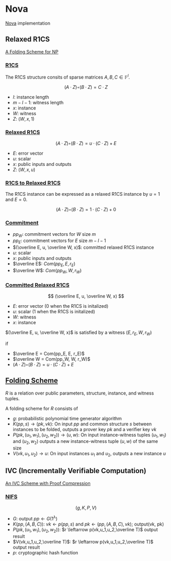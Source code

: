 # Nova
[Nova](https://eprint.iacr.org/2021/370.pdf) implementation

## Relaxed R1CS

[A Folding Scheme for NP](https://eprint.iacr.org/2021/370.pdf#page=12&zoom=100,100,780)

### [R1CS](https://eprint.iacr.org/2021/370.pdf#page=13&zoom=100,100,250)

The R1CS structure consits of sparse matrices $A, B, C \in \mathbb F^l$.

$$
(A · Z) ◦ (B · Z) = C · Z
$$

- $l$: instance length
- $m - l - 1$: witness length
- $x$: instance
- $W$: witness
- $Z$: $(W, x, 1)$

### [Relaxed R1CS](https://eprint.iacr.org/2021/370.pdf#page=14&zoom=100,100,250)

$$
(A · Z) ◦ (B · Z) = u · (C · Z) + E
$$

- $E$: error vector
- $u$: scalar
- $x$: public inputs and outputs
- $Z$: $(W, x, u)$

### [R1CS to Relaxed R1CS](https://eprint.iacr.org/2021/370.pdf#page=14&zoom=100,100,370)

The R1CS instance can be expressed as a relaxed R1CS instance by $u = 1$ and $E = 0$.

$$
(A · Z) ◦ (B · Z) = 1 · (C · Z) + 0
$$

### [Commitment](https://eprint.iacr.org/2021/370.pdf#page=14&zoom=100,100,850)

- $pp_W$: commitment vectors for $W$ size $m$
- $pp_E$: commitment vectors for $E$ size $m - l - 1$
- $(\overline E, u, \overline W, x)$: committed relaxed R1CS instance
- $u$: scalar
- $x$: public inputs and outputs
- $\overline E$: $Com(pp_E, E, r_E)$
- $\overline W$: $Com(pp_W, W, r_W)$

### [Committed Relaxed R1CS](https://eprint.iacr.org/2021/370.pdf#page=15&zoom=100,100,210)

$$
(\overline E, u, \overline W, x)
$$

- $E$: error vector (0 when the R1CS is initalized)
- $u$: scalar (1 when the R1CS is initalized)
- $W$: witness
- $x$: instance

$(\overline E, u, \overline W, x)$ is satisfied by a witness $(E, r_E, W, r_W)$

if
- $\overline E = Com(pp_E, E, r_E)$
- $\overline W = Com(pp_W, W, r_W)$
- $(A · Z) ◦ (B · Z) = u · (C · Z) + E$

## [Folding Scheme](https://eprint.iacr.org/2021/370.pdf#page=10&zoom=100,100,650)

$R$ is a relation over public parameters, structure, instance, and witness tuples.

A folding scheme for $R$ consists of

- $g$: probabilistic polynomial time generator algorithm
- $K(pp, s) \rightarrow (pk, vk)$: On input $pp$ and common structure $s$ between instances to be folded, outputs a prover key $pk$ and a verifier key $vk$
- $P(pk, (u_1,w_1),(u_2,w_2)) \rightarrow (u,w)$: On input instance-witness tuples $(u_1,w_1)$ and $(u_2,w_2)$ outputs a new instance-witness tuple $(u,w)$ of the same size
- $V(vk,u_1,u_2) \rightarrow u$: On input instances $u_1$ and $u_2$, outputs a new instance $u$

## IVC (Incrementally Verifiable Computation)
[An IVC Scheme with Proof Compression](https://eprint.iacr.org/2021/370.pdf#page=16&zoom=100,100,790)

### [NIFS](https://eprint.iacr.org/2021/370.pdf#page=16&zoom=100,100,490)

$$
(g, K, P, V)
$$

- $G$: output $pp \leftarrow G(1^λ)$
- $K(pp,(A,B,C))$: $vk \leftarrow p(pp,s)$ and $pk \leftarrow (pp, (A,B,C), vk)$; output(vk, pk)
- $P(pk,(u_1,w_1), (u_2,w_2))$: $r \leftarrow p(vk,u_1,u_2,\overline T)$ output result
- $V(vk,u_1,u_2,\overline T)$: $r \leftarrow p(vk,u_1,u_2,\overline T)$ output result
- $p$: cryptographic hash function
